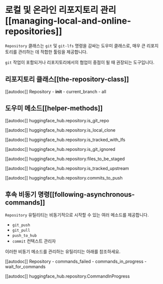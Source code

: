 <!--⚠️ Note that this file is in Markdown but contain specific syntax for our doc-builder (similar to MDX) that may not be
rendered properly in your Markdown viewer.
-->

# 로컬 및 온라인 리포지토리 관리[[managing-local-and-online-repositories]]

`Repository` 클래스는 `git` 및 `git-lfs` 명령을 감싸는 도우미 클래스로, 매우 큰 리포지토리를 관리하는 데 적합한 툴링을 제공합니다.

`git` 작업이 포함되거나 리포지토리에서의 협업이 중점이 될 때 권장되는 도구입니다.

## 리포지토리 클래스[[the-repository-class]]

[[autodoc]] Repository
    - __init__
    - current_branch
    - all

## 도우미 메소드[[helper-methods]]

[[autodoc]] huggingface_hub.repository.is_git_repo

[[autodoc]] huggingface_hub.repository.is_local_clone

[[autodoc]] huggingface_hub.repository.is_tracked_with_lfs

[[autodoc]] huggingface_hub.repository.is_git_ignored

[[autodoc]] huggingface_hub.repository.files_to_be_staged

[[autodoc]] huggingface_hub.repository.is_tracked_upstream

[[autodoc]] huggingface_hub.repository.commits_to_push

## 후속 비동기 명령[[following-asynchronous-commands]]

`Repository` 유틸리티는 비동기적으로 시작할 수 있는 여러 메소드를 제공합니다.
- `git_push`
- `git_pull`
- `push_to_hub`
- `commit` 컨텍스트 관리자

이러한 비동기 메소드를 관리하는 유틸리티는 아래를 참조하세요.

[[autodoc]] Repository
    - commands_failed
    - commands_in_progress
    - wait_for_commands

[[autodoc]] huggingface_hub.repository.CommandInProgress
